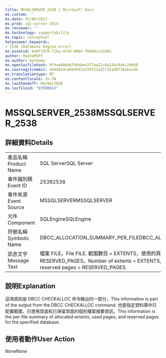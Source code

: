 ```yaml
---
title: MSSQLSERVER_2538 | Microsoft Docs
ms.custom: ''
ms.date: 03/06/2017
ms.prod: sql-server-2014
ms.reviewer: ''
ms.technology: supportability
ms.topic: conceptual
helpviewer_keywords:
- 2538 (Database Engine error)
ms.assetid: 0a0f7d79-f1ba-4749-8804-fb660cca3492
author: MashaMSFT
ms.author: mathoma
ms.openlocfilehash: 9f4ae886a6fd0abee2f7aa22c6a234c0a6c2d040
ms.sourcegitcommit: ad4d92dce894592a259721a1571b1d8736abacdb
ms.translationtype: MT
ms.contentlocale: zh-TW
ms.lasthandoff: 08/04/2020
ms.locfileid: "87598913"
---
```

# <a name="mssqlserver_2538"></a><span data-ttu-id="52aeb-102">MSSQLSERVER_2538</span><span class="sxs-lookup"><span data-stu-id="52aeb-102">MSSQLSERVER_2538</span></span>
    
## <a name="details"></a><span data-ttu-id="52aeb-103">詳細資料</span><span class="sxs-lookup"><span data-stu-id="52aeb-103">Details</span></span>  
  
|||  
|-|-|  
|<span data-ttu-id="52aeb-104">產品名稱</span><span class="sxs-lookup"><span data-stu-id="52aeb-104">Product Name</span></span>|<span data-ttu-id="52aeb-105">SQL Server</span><span class="sxs-lookup"><span data-stu-id="52aeb-105">SQL Server</span></span>|  
|<span data-ttu-id="52aeb-106">事件識別碼</span><span class="sxs-lookup"><span data-stu-id="52aeb-106">Event ID</span></span>|<span data-ttu-id="52aeb-107">2538</span><span class="sxs-lookup"><span data-stu-id="52aeb-107">2538</span></span>|  
|<span data-ttu-id="52aeb-108">事件來源</span><span class="sxs-lookup"><span data-stu-id="52aeb-108">Event Source</span></span>|<span data-ttu-id="52aeb-109">MSSQLSERVER</span><span class="sxs-lookup"><span data-stu-id="52aeb-109">MSSQLSERVER</span></span>|  
|<span data-ttu-id="52aeb-110">元件</span><span class="sxs-lookup"><span data-stu-id="52aeb-110">Component</span></span>|<span data-ttu-id="52aeb-111">SQLEngine</span><span class="sxs-lookup"><span data-stu-id="52aeb-111">SQLEngine</span></span>|  
|<span data-ttu-id="52aeb-112">符號名稱</span><span class="sxs-lookup"><span data-stu-id="52aeb-112">Symbolic Name</span></span>|<span data-ttu-id="52aeb-113">DBCC_ALLOCATION_SUMMARY_PER_FILE</span><span class="sxs-lookup"><span data-stu-id="52aeb-113">DBCC_ALLOCATION_SUMMARY_PER_FILE</span></span>|  
|<span data-ttu-id="52aeb-114">訊息文字</span><span class="sxs-lookup"><span data-stu-id="52aeb-114">Message Text</span></span>|<span data-ttu-id="52aeb-115">檔案 FILE。</span><span class="sxs-lookup"><span data-stu-id="52aeb-115">File FILE.</span></span> <span data-ttu-id="52aeb-116">範圍數目 = EXTENTS，使用的頁面 = USED_PAGES，保留的頁面 = RESERVED_PAGES。</span><span class="sxs-lookup"><span data-stu-id="52aeb-116">Number of extents = EXTENTS, used pages = USED_PAGES, reserved pages = RESERVED_PAGES.</span></span>|  
  
## <a name="explanation"></a><span data-ttu-id="52aeb-117">說明</span><span class="sxs-lookup"><span data-stu-id="52aeb-117">Explanation</span></span>  
 <span data-ttu-id="52aeb-118">這項資訊是 DBCC CHECKALLOC 命令輸出的一部分，</span><span class="sxs-lookup"><span data-stu-id="52aeb-118">This information is part of the output from the DBCC CHECKALLOC command.</span></span> <span data-ttu-id="52aeb-119">也是指定資料庫中已配置範圍、已使用頁面和已保留頁面的個別檔案摘要資訊。</span><span class="sxs-lookup"><span data-stu-id="52aeb-119">This information is the per-file summary of allocated extents, used pages, and reserved pages for the specified database.</span></span>  
  
## <a name="user-action"></a><span data-ttu-id="52aeb-120">使用者動作</span><span class="sxs-lookup"><span data-stu-id="52aeb-120">User Action</span></span>  
 <span data-ttu-id="52aeb-121">None</span><span class="sxs-lookup"><span data-stu-id="52aeb-121">None</span></span>  
  
  
